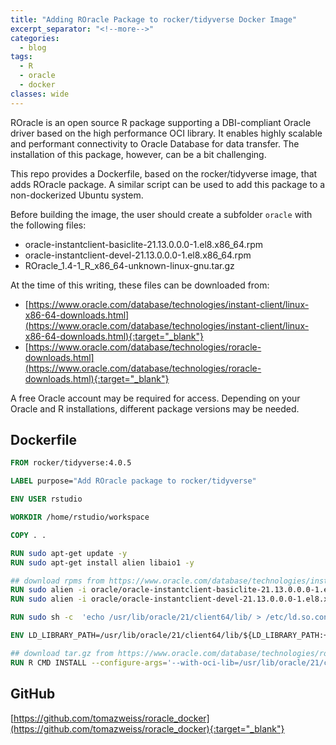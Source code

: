 ```yaml
---
title: "Adding ROracle Package to rocker/tidyverse Docker Image"
excerpt_separator: "<!--more-->"
categories:
  - blog
tags:
  - R
  - oracle
  - docker
classes: wide
---
```



ROracle is an open source R package supporting a DBI-compliant Oracle driver based on the high performance OCI library. It enables highly scalable and performant connectivity to Oracle Database for data transfer.
The installation of this package, however, can be a bit challenging. 

This repo provides a Dockerfile, based on the rocker/tidyverse image, that adds ROracle package.
A similar script can be used to add this package to a non-dockerized Ubuntu system.

Before building the image, the user should create a subfolder `oracle` with the following files:
- oracle-instantclient-basiclite-21.13.0.0.0-1.el8.x86_64.rpm
- oracle-instantclient-devel-21.13.0.0.0-1.el8.x86_64.rpm
- ROracle_1.4-1_R_x86_64-unknown-linux-gnu.tar.gz

At the time of this writing, these files can be downloaded from:
- [https://www.oracle.com/database/technologies/instant-client/linux-x86-64-downloads.html](https://www.oracle.com/database/technologies/instant-client/linux-x86-64-downloads.html){:target="_blank"}
- [https://www.oracle.com/database/technologies/roracle-downloads.html](https://www.oracle.com/database/technologies/roracle-downloads.html){:target="_blank"}

A free Oracle account may be required for access.
Depending on your Oracle and R installations, different package versions may be needed.


## Dockerfile

``` dockerfile
FROM rocker/tidyverse:4.0.5

LABEL purpose="Add ROracle package to rocker/tidyverse"

ENV USER rstudio

WORKDIR /home/rstudio/workspace

COPY . .

RUN sudo apt-get update -y
RUN sudo apt-get install alien libaio1 -y

## download rpms from https://www.oracle.com/database/technologies/instant-client/linux-x86-64-downloads.html
RUN sudo alien -i oracle/oracle-instantclient-basiclite-21.13.0.0.0-1.el8.x86_64.rpm
RUN sudo alien -i oracle/oracle-instantclient-devel-21.13.0.0.0-1.el8.x86_64.rpm

RUN sudo sh -c  'echo /usr/lib/oracle/21/client64/lib/ > /etc/ld.so.conf.d/oracle.conf'

ENV LD_LIBRARY_PATH=/usr/lib/oracle/21/client64/lib/${LD_LIBRARY_PATH:+:$LD_LIBRARY_PATH}

## download tar.gz from https://www.oracle.com/database/technologies/roracle-downloads.html
RUN R CMD INSTALL --configure-args='--with-oci-lib=/usr/lib/oracle/21/client64/lib --with-oci-inc=/usr/include/oracle/21/client64' oracle/ROracle_1.4-1_R_x86_64-unknown-linux-gnu.tar.gz
```

## GitHub
[https://github.com/tomazweiss/roracle_docker](https://github.com/tomazweiss/roracle_docker){:target="_blank"}
